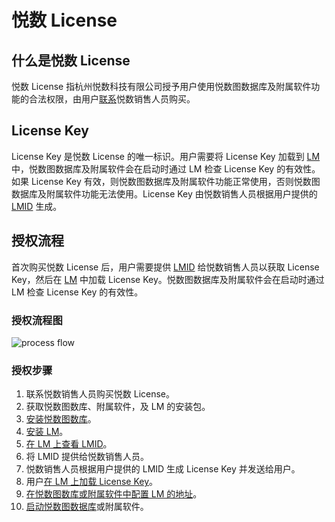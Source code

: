 # 悦数 License

## 什么是悦数 License

悦数 License 指杭州悦数科技有限公司授予用户使用悦数图数据库及附属软件功能的合法权限，由用户[联系](https://www.yueshu.com.cn/contact)悦数销售人员购买。

## License Key

License Key 是悦数 License 的唯一标识。用户需要将 License Key 加载到 [LM](2.license-management-suite/3.license-manager.md) 中，悦数图数据库及附属软件会在启动时通过 LM 检查 License Key 的有效性。如果 License Key 有效，则悦数图数据库及附属软件功能正常使用，否则悦数图数据库及附属软件功能无法使用。License Key 由悦数销售人员根据用户提供的 [LMID](2.license-management-suite/3.license-manager.md) 生成。

<!-- 等LC上线后，开放以下内容
### License Key 类型

License Key 分为在线 License Key 和离线 License Key。

- **在线 License Key**
  用户将其输入至 LM 中后，LM 可以每 1~2 小时获取最新的 License 信息。

- **离线 License Key**
  相比离线 License Key，用户将其输入至 LM 中后，LM 获取的是固定的 License 信息。如果更新了 License 信息，需重新获取离线授权码。

用户可以根据 LM 是否能够访问互联网而选择在线或离线 License Key。

- 当 LM 可以访问互联网时，可选在线或离线 License Key，建议使用在线 License Key。
- 当 LM 无法访问互联网时，需选择离线 License Key。 -->


<!-- 在 [LC](https://license.vesoft-inc.com/account/sign-in?redirect=/licenses) 上可查看 License 信息，包括 License 的有效期、节点数、License Key 等。 -->

<!-- 国内暂时不透出资源费用

## License 资源费用

目前，支持购买节点类型的资源，即用户可以根据自己的业务需求，购买所需的节点数，包括查询和存储节点。License 的购买时长可以选择 1 个月或者 1 年。

具体的费用如下表所示：

| 资源/个 | 1 个月 | 1 年 |
| :--- | :--- | :--- |
| 查询节点| 9800 RMB | 117600 RMB |
| 存储节点 | 19600 RMB | 235200 RMB |

购买 License 后，用户可同时获得悦数图数据库附属软件悦数图探索（ Explorer）、悦数运维监控（Dashboard）、悦数图计算（Analytics）的使用权，但需要自行在这些软件上配置 [LM](2.license-management-suite/3.license-manager.md)。 -->

## 授权流程

首次购买悦数 License 后，用户需要提供 [LMID](2.license-management-suite/3.license-manager.md#license) 给悦数销售人员以获取 License Key，然后在 [LM](2.license-management-suite/3.license-manager.md) 中加载 License Key。悦数图数据库及附属软件会在启动时通过 LM 检查 License Key 的有效性。

### 授权流程图

![process flow](https://docs-cdn.nebula-graph.com.cn/figures/licensingupdate_2023-06-06_10-17-30_cn.png)

<!-- ### 在云市场平台购买 License 的授权流程

1. 在 AWS Marketplace 的 [NebulaGraph Enterprise (by Node)](https://aws.amazon.com/marketplace/pp/prodview-kvpxjh5b4dfno?sr=0-2&ref_=beagle&applicationId=AWSMPContessa) 服务上签订合同以购买悦数 License。
2. 注册 [LC](https://license.vesoft-inc.com/account/sign-in?redirect=/licenses) 账号并登录。
3. 在 [LM 上查看 LMID](2.license-management-suite/3.license-manager.md)。
4. 在 [LC 上绑定 LMID](2.license-management-suite/2.license-center.md) 并[获取 License Key](4.generate-and-load-license-key.md)。
5. 在 [LM 上加载 License Key](4.generate-and-load-license-key.md)。
6. 在悦数图数库或附属软件中[配置 LM 的地址](2.license-management-suite/3.license-manager.md)。
7. 启动悦数图数据库或附属软件。 -->

<!-- ### 联系悦数销售人员购买 License 的授权流程 -->
### 授权步骤

1. 联系悦数销售人员购买悦数 License。
2. 获取悦数图数库、附属软件，及 LM 的安装包。
3. [安装悦数图数库](../4.deployment-and-installation/2.compile-and-install-nebula-graph/2.install-nebula-graph-by-rpm-or-deb.md)。
4. [安装 LM](2.license-management-suite/3.license-manager.md#lm)。
5. [在 LM 上查看 LMID](2.license-management-suite/3.license-manager.md#license)。
6. 将 LMID 提供给悦数销售人员。
7. 悦数销售人员根据用户提供的 LMID 生成 License Key 并发送给用户。
8. 用户[在 LM 上加载 License Key](2.license-management-suite/3.license-manager.md#license_key)。
9. [在悦数图数库或附属软件中配置 LM 的地址](2.license-management-suite/3.license-manager.md#lm_6)。
10. [启动悦数图数据库](../4.deployment-and-installation/manage-service.md)或附属软件。







